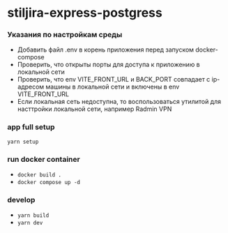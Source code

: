 # stiljira-express-postgress

### Указания по настройкам среды

* Добавить файл .env в корень приложения перед запуском docker-compose
* Проверить, что открыты порты для доступа к приложению в локальной сети
* Проверить, что env VITE_FRONT_URL и BACK_PORT совпадает с ip-адресом машины в локальной сети и включены в env VITE_FRONT_URL
* Если локальная сеть недоступна, то воспользоваться утилитой для насттройки локальной сети, например Radmin VPN

### app full setup

`yarn setup`

### run docker container

- `docker build .`
- `docker compose up -d`

### develop

- `yarn build`
- `yarn dev`
